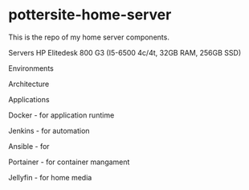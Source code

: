 # pottersite-home-server
This is the repo of my home server components.

Servers
HP Elitedesk 800 G3 (I5-6500 4c/4t, 32GB RAM, 256GB SSD)

Environments

Architecture

Applications

Docker - for application runtime

Jenkins - for automation

Ansible - for 

Portainer - for container mangament

Jellyfin - for home media



